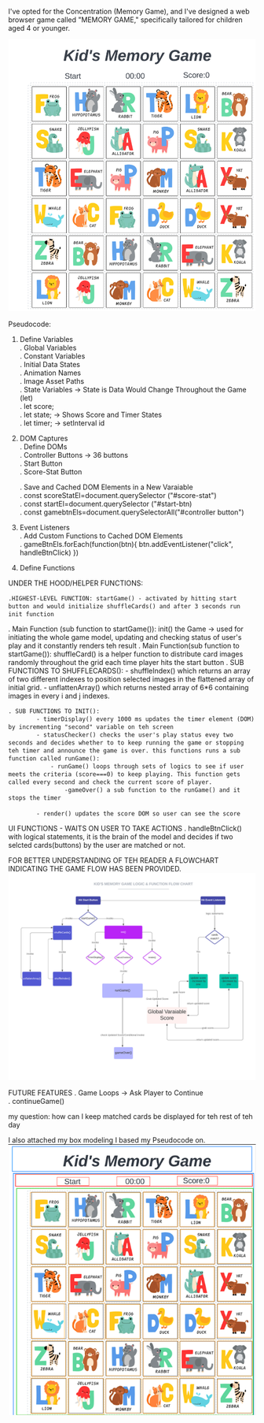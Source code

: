 I've opted for the Concentration (Memory Game), and I've designed a web browser game called "MEMORY GAME," specifically tailored for children aged 4 or younger.

![Alt text](./images/Project%20Wireframe.jpeg)

Pseudocode:

1. Define Variables  
   . Global Variables  
   . Constant Variables  
   . Initial Data States  
   . Animation Names  
   . Image Asset Paths  
   . State Variables -> State is Data Would Change Throughout the Game (let)  
   . let score;  
   . let state; -> Shows Score and Timer States  
   . let timer; -> setInterval id

2. DOM Captures  
    . Define DOMs  
    . Controller Buttons -> 36 buttons  
    . Start Button  
    . Score-Stat Button

   . Save and Cached DOM Elements in a New Varaiable  
    . const scoreStatEl=document.querySelector ("#score-stat")  
    . const startEl=document.querySelector ("#start-btn)  
    . const gamebtnEls=document.querySelectorAll("#controller button")

3. Event Listeners  
   . Add Custom Functions to Cached DOM Elements  
    . gameBtnEls.forEach(function(btn){
   btn.addEventListener("click", handleBtnClick)
   })

4. Define Functions

UNDER THE HOOD/HELPER FUNCTIONS:

    .HIGHEST-LEVEL FUNCTION: startGame() - activated by hitting start button and would initialize shuffleCards() and after 3 seconds run init function

. Main Function (sub function to startGame()): init() the Game -> used for initiating the whole game model, updating and checking status of user's play and it constantly renders teh result
. Main Function(sub function to startGame()): shuffleCard() is a helper function to distribute card images randomly throughout the grid each time player hits the start button
. SUB FUNCTIONS TO SHUFFLECARDS(): - shuffleIndex() which returns an array of two different indexes to position selected images in the flattened array of initial grid. - unflattenArray() which returns nested array of 6\*6 containing images in every i and j indexes.

    . SUB FUNCTIONS TO INIT():
            - timerDisplay() every 1000 ms updates the timer element (DOM) by incrementing "second" variable on teh screen
            - statusChecker() checks the user's play status evey two seconds and decides whether to to keep running the game or stopping teh timer and announce the game is over. this functions runs a sub function called runGame():
                - runGame() loops through sets of logics to see if user meets the criteria (score===0) to keep playing. This function gets called every second and check the current score of player.
                    -gameOver() a sub function to the runGame() and it stops the timer

            - render() updates the score DOM so user can see the score

UI FUNCTIONS - WAITS ON USER TO TAKE ACTIONS
. handleBtnClick() with logical statements, it is the brain of the model and decides if two selcted cards(buttons) by the user are matched or not.

FOR BETTER UNDERSTANDING OF TEH READER A FLOWCHART INDICATING THE GAME FLOW HAS BEEN PROVIDED. 
![Alt text](./images/Conversation%20tree%20example.jpeg)

FUTURE FEATURES
. Game Loops -> Ask Player to Continue  
 . continueGame()

my question: how can I keep matched cards be displayed for teh rest of teh day

I also attached my box modeling I based my Pseudocode on.
![Alt text](./images/BOXING%20MODEL.png)
